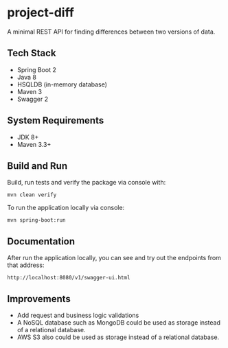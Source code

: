 # project-diff

A minimal REST API for finding differences between two versions of data.

## Tech Stack
- Spring Boot 2
- Java 8
- HSQLDB (in-memory database)
- Maven 3
- Swagger 2

## System Requirements
- JDK 8+
- Maven 3.3+

## Build and Run
Build, run tests and verify the package via console with:

`mvn clean verify`

To run the application locally via console:

`mvn spring-boot:run` 

## Documentation

After run the application locally, you can see and try out the endpoints from that address:

`http://localhost:8080/v1/swagger-ui.html`

## Improvements
- Add request and business logic validations
- A NoSQL database such as MongoDB could be used as storage instead of a relational database.
- AWS S3 also could be used as storage instead of a relational database.